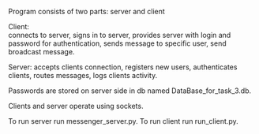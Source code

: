 Program consists of two parts: server and client

Client:  
connects to server, 
signs in to server, 
provides server with login and  password for authentication, 
sends message to specific user, 
send  broadcast message.

Server: 
accepts clients connection, 
registers new users, authenticates clients, 
routes messages, 
logs clients activity.

Passwords are stored on server side in db named 
DataBase_for_task_3.db.

Clients and server operate using sockets.

To run server run messenger_server.py.
To run client run run_client.py.